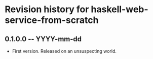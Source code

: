 # Revision history for haskell-web-service-from-scratch

## 0.1.0.0 -- YYYY-mm-dd

* First version. Released on an unsuspecting world.
